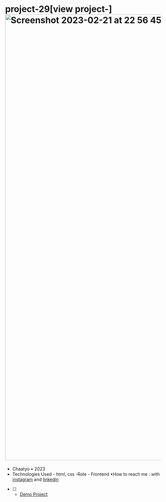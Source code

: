# project-29[view project-]<img width="1440" alt="Screenshot 2023-02-21 at 22 56 45" src="https://user-images.githubusercontent.com/120978791/220440735-5b474f5b-db05-475e-90d6-b64e89d53ecf.png">
- Chaatyo • 2023
- Technologies Used - html, css 
-Role - Frontend
•How to reach me : with [instagram](https://www.instagram.com/erfan_hesaraki_web) and [linkedin](https://www.linkedin.com/in/erfan-hesaraki-)
- [ ] - [Demo Project](https://erfanhesaraki.github.io/project-29/)
